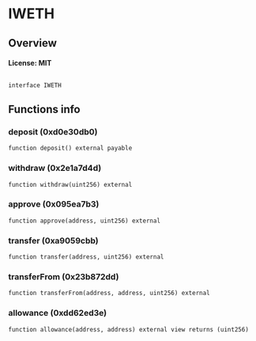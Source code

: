 # IWETH

## Overview

#### License: MIT

## 

```solidity
interface IWETH
```


## Functions info

### deposit (0xd0e30db0)

```solidity
function deposit() external payable
```


### withdraw (0x2e1a7d4d)

```solidity
function withdraw(uint256) external
```


### approve (0x095ea7b3)

```solidity
function approve(address, uint256) external
```


### transfer (0xa9059cbb)

```solidity
function transfer(address, uint256) external
```


### transferFrom (0x23b872dd)

```solidity
function transferFrom(address, address, uint256) external
```


### allowance (0xdd62ed3e)

```solidity
function allowance(address, address) external view returns (uint256)
```

